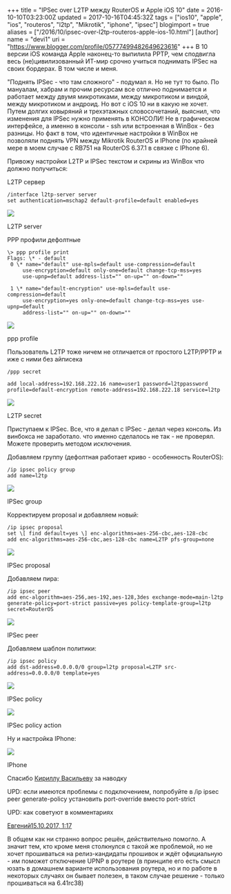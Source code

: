 +++
title = "IPSec over L2TP между RouterOS и Apple iOS 10"
date = 2016-10-10T03:23:00Z
updated = 2017-10-16T04:45:32Z
tags = ["ios10", "apple", "ios", "routeros", "l2tp", "Mikrotik", "iphone", "ipsec"]
blogimport = true 
aliases = ["/2016/10/ipsec-over-l2tp-routeros-apple-ios-10.html"]
[author]
	name = "devi1"
	uri = "https://www.blogger.com/profile/05777499482649623616"
+++
В 10 версии iOS команда Apple наконец-то выпилила PPTP, чем сподвигла весь (не)цивилизованный ИТ-мир срочно учиться поднимать IPSec на своих бордерах. В том числе и меня.  
  
"Поднять IPSec - что там сложного" - подумал я. Но не тут то было. По мануалам, хабрам и прочим ресурсам все отлично поднимается и работает между двумя микротиками, между микротиком и виндой, между микротиком и андроид. Но вот с iOS 10 ни в какую не хочет. Путем долгих ковыряний и трехэтажных словосочетаний, выяснил, что изменения для IPSec нужно применять в КОНСОЛИ! Не в графическом интерфейсе, а именно в консоли - ssh или встроенная в WinBox - без разницы. Но факт в том, что идентичные настройки в WinBox не позволяли поднять VPN между Mikrotik RouterOS и IPhone (по крайней мере в моем случае с RB751 на RouterOS 6.37.1 в связке с IPhone 6).  
  
  
  
Привожу настройки L2TP и IPSec текстом и скрины из WinBox что должно получиться:  
  
L2TP сервер  
```
/interface l2tp-server server  
set authentication=mschap2 default-profile=default enabled=yes  
```  

[![](https://2.bp.blogspot.com/-_4MPqiOY7dM/V_tkhkfGTGI/AAAAAAAAAxc/iUs3UlAZQCMHEWNAoQqQbCrCU7hH586CQCLcB/s320/1_l2tp.PNG)](https://2.bp.blogspot.com/-_4MPqiOY7dM/V_tkhkfGTGI/AAAAAAAAAxc/iUs3UlAZQCMHEWNAoQqQbCrCU7hH586CQCLcB/s1600/1_l2tp.PNG)

L2TP server

  
PPP профили дефолтные  
```
\> ppp profile print   
Flags: \* - default   
 0 \* name="default" use-mpls=default use-compression=default   
     use-encryption=default only-one=default change-tcp-mss=yes   
     use-upnp=default address-list="" on-up="" on-down=""   
  
 1 \* name="default-encryption" use-mpls=default use-compression=default   
     use-encryption=yes only-one=default change-tcp-mss=yes use-upnp=default   
     address-list="" on-up="" on-down=""  
```  

[![](https://2.bp.blogspot.com/-4j6jmkS_1zM/V_tlNc9yazI/AAAAAAAAAxk/nnkmtuOYXDQtuOicW1Gb4wKXzSNpe_ohwCLcB/s320/2_ppp-profile.PNG)](https://2.bp.blogspot.com/-4j6jmkS_1zM/V_tlNc9yazI/AAAAAAAAAxk/nnkmtuOYXDQtuOicW1Gb4wKXzSNpe_ohwCLcB/s1600/2_ppp-profile.PNG)

ppp profile

  
Пользователь L2TP тоже ничем не отличается от простого L2TP/PPTP и иже с ними без айписека  
```
/ppp secret

add local-address=192.168.222.16 name=user1 password=l2tppassword profile=default-encryption remote-address=192.168.222.18 service=l2tp
```
[![](https://2.bp.blogspot.com/-ruLmJPDInsM/V_tl5BDgwQI/AAAAAAAAAxo/jYPxZzvOKTEO7ZPh7XGp7jQpwTOLlvrfwCLcB/s320/3_user.PNG)](https://2.bp.blogspot.com/-ruLmJPDInsM/V_tl5BDgwQI/AAAAAAAAAxo/jYPxZzvOKTEO7ZPh7XGp7jQpwTOLlvrfwCLcB/s1600/3_user.PNG)

L2TP secret

  

  
  
  
Приступаем к IPSec. Все, что я делал с IPSec - делал через консоль. Из винбокса не заработало. что именно сделалось не так - не проверял. Можете проверить методом исключения.  
  
Добавляем группу (дефолтная работает криво - особенность RouterOS):  
```
/ip ipsec policy group  
add name=l2tp
```
[![](https://3.bp.blogspot.com/-J0qbeMyCGsE/V_tm3ZmyyGI/AAAAAAAAAx4/qkVDbLAHMnYiRGtyTh4gHMbAbRXwmClHgCLcB/s320/4_group.PNG)](https://3.bp.blogspot.com/-J0qbeMyCGsE/V_tm3ZmyyGI/AAAAAAAAAx4/qkVDbLAHMnYiRGtyTh4gHMbAbRXwmClHgCLcB/s1600/4_group.PNG)

IPSec group

  

  

Корректируем proposal и добавляем новый:
```
/ip ipsec proposal
set \[ find default=yes \] enc-algorithms=aes-256-cbc,aes-128-cbc
add enc-algorithms=aes-256-cbc,aes-128-cbc name=L2TP pfs-group=none
```
  

[![](https://4.bp.blogspot.com/-V5leQjYiI90/V_tnS-HkCRI/AAAAAAAAAx8/Es4LO8wuR8cMHJoDJJz3JKpaR7JprFvzwCLcB/s320/5_proposal.PNG)](https://4.bp.blogspot.com/-V5leQjYiI90/V_tnS-HkCRI/AAAAAAAAAx8/Es4LO8wuR8cMHJoDJJz3JKpaR7JprFvzwCLcB/s1600/5_proposal.PNG)

IPSec proposal

  
Добавляем пира:  
```
/ip ipsec peer
add enc-algorithm=aes-256,aes-192,aes-128,3des exchange-mode=main-l2tp generate-policy=port-strict passive=yes policy-template-group=l2tp secret=RouterOS
```
  

[![](https://4.bp.blogspot.com/-g2hwHl6Dboc/V_toMc017GI/AAAAAAAAAyI/Ml-pWpj0oXQ5J-BZ99i7PI0TsvjKX1FWgCLcB/s320/6_peer.PNG)](https://4.bp.blogspot.com/-g2hwHl6Dboc/V_toMc017GI/AAAAAAAAAyI/Ml-pWpj0oXQ5J-BZ99i7PI0TsvjKX1FWgCLcB/s1600/6_peer.PNG)

IPSec peer

  
  

Добавляем шаблон политики:
```
/ip ipsec policy
add dst-address=0.0.0.0/0 group=l2tp proposal=L2TP src-address=0.0.0.0/0 template=yes
```
[![](https://1.bp.blogspot.com/-BREipqX5fhY/V_toquFtKXI/AAAAAAAAAyQ/I5njzVpQlLcE8jdqW6IrYTJVAWT8zN6VwCLcB/s320/7_policy.PNG)](https://1.bp.blogspot.com/-BREipqX5fhY/V_toquFtKXI/AAAAAAAAAyQ/I5njzVpQlLcE8jdqW6IrYTJVAWT8zN6VwCLcB/s1600/7_policy.PNG)

IPSec policy

  

[![](https://2.bp.blogspot.com/-KrcYxMQcPgM/V_toqs6DMsI/AAAAAAAAAyM/-48BTpkfmbE4XnCjflmwOwE-7lAGOcVgQCLcB/s320/8_policy.PNG)](https://2.bp.blogspot.com/-KrcYxMQcPgM/V_toqs6DMsI/AAAAAAAAAyM/-48BTpkfmbE4XnCjflmwOwE-7lAGOcVgQCLcB/s1600/8_policy.PNG)

IPSec policy action

  

  

  

Ну и настройка IPhone:

[![](https://2.bp.blogspot.com/-XZYGv6-IFL4/V_trrzjAp5I/AAAAAAAAAyg/0tyDmiUx3NEBF9J8E3ns3yLX6Se5hrlFwCLcB/s320/0_iphone.PNG)](https://2.bp.blogspot.com/-XZYGv6-IFL4/V_trrzjAp5I/AAAAAAAAAyg/0tyDmiUx3NEBF9J8E3ns3yLX6Se5hrlFwCLcB/s1600/0_iphone.PNG)

IPhone

  

  

Спасибо [Кириллу Васильеву](https://www.vasilevkirill.com/) за наводку  
  
UPD: если имеются проблемы с подключением, попробуйте в /ip ipsec peer generate-policy установить port-override вместо port-strict 

  
UPD: как советуют в комментариях  

[Евгений](https://vk.com/eugene_fesko)[15.10.2017, 1:17](http://www.bubnovd.net/2016/10/ipsec-over-l2tp-routeros-apple-ios-10.html?showComment=1508055431990#c7669898995946448842)

В общем как ни странно вопрос решён, действительно помогло. А значит тем, кто кроме меня столкнулся с такой же проблемой, но не хочет прошиваться на релиз-кандидаты прошивок и ждёт официальную - им поможет отключение UPNP в роутере (в принципе его есть смысл юзать в домашнем варианте использования роутера, но и по работе в некоторых случаях он бывает полезен, в таком случае решение - только прошиваться на 6.41rc38)